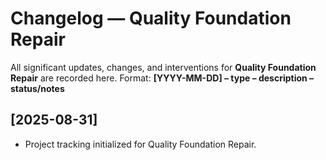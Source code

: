﻿# Changelog — Quality Foundation Repair

All significant updates, changes, and interventions for **Quality Foundation Repair** are recorded here.
Format: **[YYYY-MM-DD] – type – description – status/notes**

## [2025-08-31]
- Project tracking initialized for Quality Foundation Repair.
